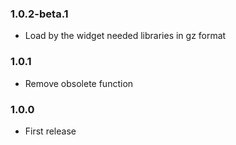 ### 1.0.2-beta.1
* Load by the widget needed libraries in gz format

### 1.0.1
* Remove obsolete function

### 1.0.0
* First release